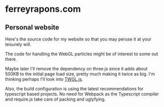 # ferreyrapons.com
## Personal website

Here's the source code for my website so that you may peruse it at your leisurely will.

The code for handling the WebGL particles might be of interest to some out there.

Maybe later I'll remove the dependency on three.js since it adds about 500KB to the 
initial page load size, pretty much making it twice as big. I'm thinking perhaps I'll
look into [TWGL.js](https://twgljs.org/).

Also, the build configuration is using the latest recommendations for typescript based
projects. No need for Webpack as the Typescript compiler and require.js take care of 
packing and uglyfying.
